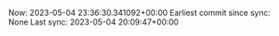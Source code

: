 Now: 2023-05-04 23:36:30.341092+00:00 Earliest commit since sync: None Last sync: 2023-05-04 20:09:47+00:00
